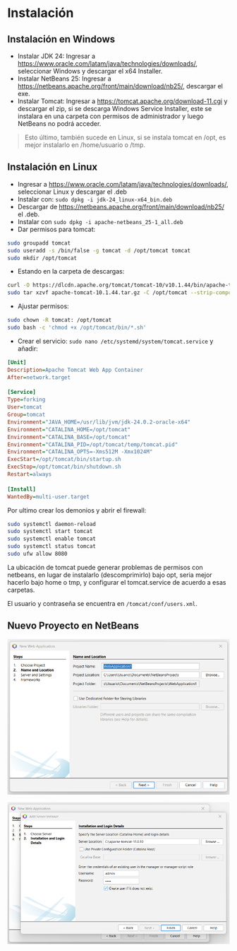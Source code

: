 # Instalación

## Instalación en Windows

- Instalar JDK 24: Ingresar a <https://www.oracle.com/latam/java/technologies/downloads/>, seleccionar Windows y descargar el x64 Installer.
- Instalar NetBeans 25: Ingresar a <https://netbeans.apache.org/front/main/download/nb25/>, descargar el exe.
- Instalar Tomcat: Ingresar a <https://tomcat.apache.org/download-11.cgi> y descargar el zip, si se descarga Windows Service Installer, este se instalara en una carpeta con permisos de administrador y luego NetBeans no podrá acceder.

> Esto último, también sucede en Linux, si se instala tomcat en /opt, es mejor instalarlo en /home/usuario o /tmp.

## Instalación en Linux

- Ingresar a <https://www.oracle.com/latam/java/technologies/downloads/>, seleccionar Linux y descargar el .deb
- Instalar con: `sudo dpkg -i jdk-24_linux-x64_bin.deb`
- Descargar de <https://netbeans.apache.org/front/main/download/nb25/> el .deb.
- Instalar con `sudo dpkg -i apache-netbeans_25-1_all.deb`
- Dar permisos para tomcat:
```sh
sudo groupadd tomcat
sudo useradd -s /bin/false -g tomcat -d /opt/tomcat tomcat
sudo mkdir /opt/tomcat
```
- Estando en la carpeta de descargas:
```sh
curl -O https://dlcdn.apache.org/tomcat/tomcat-10/v10.1.44/bin/apache-tomcat-10.1.44.tar.gz
sudo tar xzvf apache-tomcat-10.1.44.tar.gz -C /opt/tomcat --strip-components=1
```
- Ajustar permisos:
```sh
sudo chown -R tomcat: /opt/tomcat
sudo bash -c 'chmod +x /opt/tomcat/bin/*.sh'
```
- Crear el servicio: `sudo nano /etc/systemd/system/tomcat.service` y añadir:
```ini
[Unit]
Description=Apache Tomcat Web App Container
After=network.target

[Service]
Type=forking
User=tomcat
Group=tomcat
Environment="JAVA_HOME=/usr/lib/jvm/jdk-24.0.2-oracle-x64"
Environment="CATALINA_HOME=/opt/tomcat"
Environment="CATALINA_BASE=/opt/tomcat"
Environment="CATALINA_PID=/opt/tomcat/temp/tomcat.pid"
Environment="CATALINA_OPTS=-Xms512M -Xmx1024M"
ExecStart=/opt/tomcat/bin/startup.sh
ExecStop=/opt/tomcat/bin/shutdown.sh
Restart=always

[Install]
WantedBy=multi-user.target

```

Por ultimo crear los demonios y abrir el firewall:

```sh
sudo systemctl daemon-reload
sudo systemctl start tomcat
sudo systemctl enable tomcat
sudo systemctl status tomcat
sudo ufw allow 8080
```

La ubicación de tomcat puede generar problemas de permisos con netbeans, en lugar de instalarlo (descomprimirlo) bajo opt, seria mejor hacerlo bajo home o tmp, y configurar el tomcat.service de acuerdo a esas carpetas.

El usuario y contraseña se encuentra en `/tomcat/conf/users.xml`.

## Nuevo Proyecto en NetBeans

![alt text](<assets/nombre de proyecto.png>)

![alt text](<assets/configuracion de tomcat.png>)

